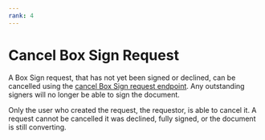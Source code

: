 ```yaml
---
rank: 4
---
```


# Cancel Box Sign Request

A Box Sign request, that has not yet been signed or declined, can be cancelled
using the [cancel Box Sign request endpoint][cancel]. Any outstanding signers
will no longer be able to sign the document.

Only the user who created the request, the requestor, is able to cancel it. A
request cannot be cancelled it was declined, fully signed, or the document
is still converting.

<Samples id='post_sign_requests_id_cancel' />

[cancel]: e://post-sign-requests-id-cancel